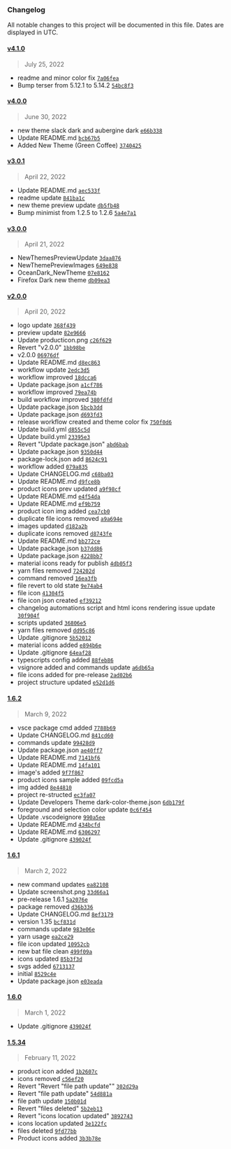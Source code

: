 ### Changelog 

 All notable changes to this project will be documented in this file. Dates are displayed in UTC.

 
#### [v4.1.0](https://github.com/Rajeshwaran2001/developer-theme-dark/compare/v4.0.0...v4.1.0) 

> July 25, 2022 

- readme and minor color fix [`7a06fea`](https://github.com/Rajeshwaran2001/developer-theme-dark/commit/7a06fea)
- Bump terser from 5.12.1 to 5.14.2 [`54bc8f3`](https://github.com/Rajeshwaran2001/developer-theme-dark/commit/54bc8f3)
 
#### [v4.0.0](https://github.com/Rajeshwaran2001/developer-theme-dark/compare/v3.0.1...v4.0.0) 

> June 30, 2022 

- new theme slack dark and aubergine dark [`e66b338`](https://github.com/Rajeshwaran2001/developer-theme-dark/commit/e66b338)
- Update README.md [`bcb67b5`](https://github.com/Rajeshwaran2001/developer-theme-dark/commit/bcb67b5)
- Added New Theme (Green Coffee) [`3740425`](https://github.com/Rajeshwaran2001/developer-theme-dark/commit/3740425)
 
#### [v3.0.1](https://github.com/Rajeshwaran2001/developer-theme-dark/compare/v3.0.0...v3.0.1) 

> April 22, 2022 

- Update README.md [`aec533f`](https://github.com/Rajeshwaran2001/developer-theme-dark/commit/aec533f)
- readme update [`841ba1c`](https://github.com/Rajeshwaran2001/developer-theme-dark/commit/841ba1c)
- new theme preview update [`db5fb48`](https://github.com/Rajeshwaran2001/developer-theme-dark/commit/db5fb48)
- Bump minimist from 1.2.5 to 1.2.6 [`5a4e7a1`](https://github.com/Rajeshwaran2001/developer-theme-dark/commit/5a4e7a1)
 
#### [v3.0.0](https://github.com/Rajeshwaran2001/developer-theme-dark/compare/v2.0.0...v3.0.0) 

> April 21, 2022 

- NewThemesPreviewUpdate [`3daa876`](https://github.com/Rajeshwaran2001/developer-theme-dark/commit/3daa876)
- NewThemePreviewImages [`649e838`](https://github.com/Rajeshwaran2001/developer-theme-dark/commit/649e838)
- OceanDark_NewTheme [`07e8162`](https://github.com/Rajeshwaran2001/developer-theme-dark/commit/07e8162)
- Firefox Dark new theme [`db09ea3`](https://github.com/Rajeshwaran2001/developer-theme-dark/commit/db09ea3)
 
#### [v2.0.0](https://github.com/Rajeshwaran2001/developer-theme-dark/compare/1.6.2...v2.0.0) 

> April 20, 2022 

- logo update [`368f439`](https://github.com/Rajeshwaran2001/developer-theme-dark/commit/368f439)
- preview update [`82e9666`](https://github.com/Rajeshwaran2001/developer-theme-dark/commit/82e9666)
- Update producticon.png [`c26f629`](https://github.com/Rajeshwaran2001/developer-theme-dark/commit/c26f629)
- Revert "v2.0.0" [`1bb98be`](https://github.com/Rajeshwaran2001/developer-theme-dark/commit/1bb98be)
- v2.0.0 [`06976df`](https://github.com/Rajeshwaran2001/developer-theme-dark/commit/06976df)
- Update README.md [`d8ec863`](https://github.com/Rajeshwaran2001/developer-theme-dark/commit/d8ec863)
- workflow update [`2edc3d5`](https://github.com/Rajeshwaran2001/developer-theme-dark/commit/2edc3d5)
- workflow improved [`18dcca6`](https://github.com/Rajeshwaran2001/developer-theme-dark/commit/18dcca6)
- Update package.json [`a1cf786`](https://github.com/Rajeshwaran2001/developer-theme-dark/commit/a1cf786)
- workflow improved [`79ea74b`](https://github.com/Rajeshwaran2001/developer-theme-dark/commit/79ea74b)
- build workflow improved [`380fdfd`](https://github.com/Rajeshwaran2001/developer-theme-dark/commit/380fdfd)
- Update package.json [`5bcb3dd`](https://github.com/Rajeshwaran2001/developer-theme-dark/commit/5bcb3dd)
- Update package.json [`d693fd3`](https://github.com/Rajeshwaran2001/developer-theme-dark/commit/d693fd3)
- release workflow created and theme color fix [`750f0d6`](https://github.com/Rajeshwaran2001/developer-theme-dark/commit/750f0d6)
- Update build.yml [`d855c5d`](https://github.com/Rajeshwaran2001/developer-theme-dark/commit/d855c5d)
- Update build.yml [`23395e3`](https://github.com/Rajeshwaran2001/developer-theme-dark/commit/23395e3)
- Revert "Update package.json" [`abd6bab`](https://github.com/Rajeshwaran2001/developer-theme-dark/commit/abd6bab)
- Update package.json [`9350d44`](https://github.com/Rajeshwaran2001/developer-theme-dark/commit/9350d44)
- package-lock.json add [`8624c91`](https://github.com/Rajeshwaran2001/developer-theme-dark/commit/8624c91)
- workflow added [`079a835`](https://github.com/Rajeshwaran2001/developer-theme-dark/commit/079a835)
- Update CHANGELOG.md [`c68ba03`](https://github.com/Rajeshwaran2001/developer-theme-dark/commit/c68ba03)
- Update README.md [`d9fce8b`](https://github.com/Rajeshwaran2001/developer-theme-dark/commit/d9fce8b)
- product icons prev updated [`a9f98cf`](https://github.com/Rajeshwaran2001/developer-theme-dark/commit/a9f98cf)
- Update README.md [`e4f54da`](https://github.com/Rajeshwaran2001/developer-theme-dark/commit/e4f54da)
- Update README.md [`ef9b759`](https://github.com/Rajeshwaran2001/developer-theme-dark/commit/ef9b759)
- product icon img added [`cea7cb0`](https://github.com/Rajeshwaran2001/developer-theme-dark/commit/cea7cb0)
- duplicate file icons removed [`a9a694e`](https://github.com/Rajeshwaran2001/developer-theme-dark/commit/a9a694e)
- images updated [`d182a2b`](https://github.com/Rajeshwaran2001/developer-theme-dark/commit/d182a2b)
- duplicate icons removed [`d8743fe`](https://github.com/Rajeshwaran2001/developer-theme-dark/commit/d8743fe)
- Update README.md [`bb272ce`](https://github.com/Rajeshwaran2001/developer-theme-dark/commit/bb272ce)
- Update package.json [`b37dd86`](https://github.com/Rajeshwaran2001/developer-theme-dark/commit/b37dd86)
- Update package.json [`4228bb7`](https://github.com/Rajeshwaran2001/developer-theme-dark/commit/4228bb7)
- material icons  ready for publish [`4db05f3`](https://github.com/Rajeshwaran2001/developer-theme-dark/commit/4db05f3)
- yarn files removed [`724202d`](https://github.com/Rajeshwaran2001/developer-theme-dark/commit/724202d)
- command removed [`16ea3fb`](https://github.com/Rajeshwaran2001/developer-theme-dark/commit/16ea3fb)
- file revert to old state [`9e74ab4`](https://github.com/Rajeshwaran2001/developer-theme-dark/commit/9e74ab4)
- file icon [`41304f5`](https://github.com/Rajeshwaran2001/developer-theme-dark/commit/41304f5)
- file icon json created [`ef39212`](https://github.com/Rajeshwaran2001/developer-theme-dark/commit/ef39212)
- changelog automations script and html icons rendering issue update [`30f904f`](https://github.com/Rajeshwaran2001/developer-theme-dark/commit/30f904f)
- scripts updated [`36806e5`](https://github.com/Rajeshwaran2001/developer-theme-dark/commit/36806e5)
- yarn files removed [`dd95c86`](https://github.com/Rajeshwaran2001/developer-theme-dark/commit/dd95c86)
- Update .gitignore [`5b52012`](https://github.com/Rajeshwaran2001/developer-theme-dark/commit/5b52012)
- material icons added [`e894b6e`](https://github.com/Rajeshwaran2001/developer-theme-dark/commit/e894b6e)
- Update .gitignore [`64eaf28`](https://github.com/Rajeshwaran2001/developer-theme-dark/commit/64eaf28)
- typescripts config added [`88feb86`](https://github.com/Rajeshwaran2001/developer-theme-dark/commit/88feb86)
- vsignore added and commands update [`a6db65a`](https://github.com/Rajeshwaran2001/developer-theme-dark/commit/a6db65a)
- file icons added for pre-release [`2ad02b6`](https://github.com/Rajeshwaran2001/developer-theme-dark/commit/2ad02b6)
- project structure updated [`e52d1d6`](https://github.com/Rajeshwaran2001/developer-theme-dark/commit/e52d1d6)
 
#### [1.6.2](https://github.com/Rajeshwaran2001/developer-theme-dark/compare/1.6.1...1.6.2) 

> March 9, 2022 

- vsce package cmd added [`7788b69`](https://github.com/Rajeshwaran2001/developer-theme-dark/commit/7788b69)
- Update CHANGELOG.md [`841cd60`](https://github.com/Rajeshwaran2001/developer-theme-dark/commit/841cd60)
- commands update [`99428d9`](https://github.com/Rajeshwaran2001/developer-theme-dark/commit/99428d9)
- Update package.json [`ae40ff7`](https://github.com/Rajeshwaran2001/developer-theme-dark/commit/ae40ff7)
- Update README.md [`7141bf6`](https://github.com/Rajeshwaran2001/developer-theme-dark/commit/7141bf6)
- Update README.md [`14fa101`](https://github.com/Rajeshwaran2001/developer-theme-dark/commit/14fa101)
- image's added [`9f7f867`](https://github.com/Rajeshwaran2001/developer-theme-dark/commit/9f7f867)
- product icons sample added [`09fcd5a`](https://github.com/Rajeshwaran2001/developer-theme-dark/commit/09fcd5a)
- img added [`8e44810`](https://github.com/Rajeshwaran2001/developer-theme-dark/commit/8e44810)
- project re-structed [`ec3fa07`](https://github.com/Rajeshwaran2001/developer-theme-dark/commit/ec3fa07)
- Update Developers Theme dark-color-theme.json [`6db179f`](https://github.com/Rajeshwaran2001/developer-theme-dark/commit/6db179f)
- foreground and selection color update [`0c6f454`](https://github.com/Rajeshwaran2001/developer-theme-dark/commit/0c6f454)
- Update .vscodeignore [`990a5ee`](https://github.com/Rajeshwaran2001/developer-theme-dark/commit/990a5ee)
- Update README.md [`434bcfd`](https://github.com/Rajeshwaran2001/developer-theme-dark/commit/434bcfd)
- Update README.md [`6306297`](https://github.com/Rajeshwaran2001/developer-theme-dark/commit/6306297)
- Update .gitignore [`439024f`](https://github.com/Rajeshwaran2001/developer-theme-dark/commit/439024f)
 
#### [1.6.1](https://github.com/Rajeshwaran2001/developer-theme-dark/compare/1.6.0...1.6.1) 

> March 2, 2022 

- new command updates [`ea82108`](https://github.com/Rajeshwaran2001/developer-theme-dark/commit/ea82108)
- Update screenshot.png [`33d66a1`](https://github.com/Rajeshwaran2001/developer-theme-dark/commit/33d66a1)
- pre-release 1.6.1 [`5a2076e`](https://github.com/Rajeshwaran2001/developer-theme-dark/commit/5a2076e)
- package removed [`d36b336`](https://github.com/Rajeshwaran2001/developer-theme-dark/commit/d36b336)
- Update CHANGELOG.md [`8ef3179`](https://github.com/Rajeshwaran2001/developer-theme-dark/commit/8ef3179)
- version 1.35 [`bcf831d`](https://github.com/Rajeshwaran2001/developer-theme-dark/commit/bcf831d)
- commands update [`983e06e`](https://github.com/Rajeshwaran2001/developer-theme-dark/commit/983e06e)
- yarn usage [`ea2ce29`](https://github.com/Rajeshwaran2001/developer-theme-dark/commit/ea2ce29)
- file icon updated [`10952cb`](https://github.com/Rajeshwaran2001/developer-theme-dark/commit/10952cb)
- new bat file clean [`499f09a`](https://github.com/Rajeshwaran2001/developer-theme-dark/commit/499f09a)
- icons updated [`85b3f3d`](https://github.com/Rajeshwaran2001/developer-theme-dark/commit/85b3f3d)
- svgs added [`6713137`](https://github.com/Rajeshwaran2001/developer-theme-dark/commit/6713137)
- initial [`8529c4e`](https://github.com/Rajeshwaran2001/developer-theme-dark/commit/8529c4e)
- Update package.json [`e03eada`](https://github.com/Rajeshwaran2001/developer-theme-dark/commit/e03eada)
 
#### [1.6.0](https://github.com/Rajeshwaran2001/developer-theme-dark/compare/1.5.34...1.6.0) 

> March 1, 2022 

- Update .gitignore [`439024f`](https://github.com/Rajeshwaran2001/developer-theme-dark/commit/439024f)
 
#### [1.5.34](https://github.com/Rajeshwaran2001/developer-theme-dark/compare/1.5.3...1.5.34) 

> February 11, 2022 

- product icon added [`1b2607c`](https://github.com/Rajeshwaran2001/developer-theme-dark/commit/1b2607c)
- icons removed [`c56ef20`](https://github.com/Rajeshwaran2001/developer-theme-dark/commit/c56ef20)
- Revert "Revert "file path update"" [`302d29a`](https://github.com/Rajeshwaran2001/developer-theme-dark/commit/302d29a)
- Revert "file path update" [`54d881a`](https://github.com/Rajeshwaran2001/developer-theme-dark/commit/54d881a)
- file path update [`150b01d`](https://github.com/Rajeshwaran2001/developer-theme-dark/commit/150b01d)
- Revert "files deleted" [`5b2eb13`](https://github.com/Rajeshwaran2001/developer-theme-dark/commit/5b2eb13)
- Revert "icons location updated" [`3892743`](https://github.com/Rajeshwaran2001/developer-theme-dark/commit/3892743)
- icons location updated [`3e122fc`](https://github.com/Rajeshwaran2001/developer-theme-dark/commit/3e122fc)
- files deleted [`9fd77bb`](https://github.com/Rajeshwaran2001/developer-theme-dark/commit/9fd77bb)
- Product icons added [`3b3b78e`](https://github.com/Rajeshwaran2001/developer-theme-dark/commit/3b3b78e)
